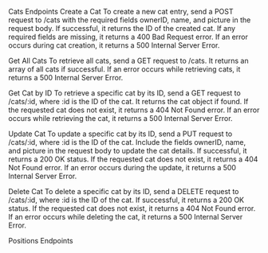 Cats Endpoints
Create a Cat
To create a new cat entry, send a POST request to /cats with the required fields ownerID, name, and picture in the request body. If successful, it returns the ID of the created cat. If any required fields are missing, it returns a 400 Bad Request error. If an error occurs during cat creation, it returns a 500 Internal Server Error.

Get All Cats
To retrieve all cats, send a GET request to /cats. It returns an array of all cats if successful. If an error occurs while retrieving cats, it returns a 500 Internal Server Error.

Get Cat by ID
To retrieve a specific cat by its ID, send a GET request to /cats/:id, where :id is the ID of the cat. It returns the cat object if found. If the requested cat does not exist, it returns a 404 Not Found error. If an error occurs while retrieving the cat, it returns a 500 Internal Server Error.

Update Cat
To update a specific cat by its ID, send a PUT request to /cats/:id, where :id is the ID of the cat. Include the fields ownerID, name, and picture in the request body to update the cat details. If successful, it returns a 200 OK status. If the requested cat does not exist, it returns a 404 Not Found error. If an error occurs during the update, it returns a 500 Internal Server Error.

Delete Cat
To delete a specific cat by its ID, send a DELETE request to /cats/:id, where :id is the ID of the cat. If successful, it returns a 200 OK status. If the requested cat does not exist, it returns a 404 Not Found error. If an error occurs while deleting the cat, it returns a 500 Internal Server Error.

Positions Endpoints








